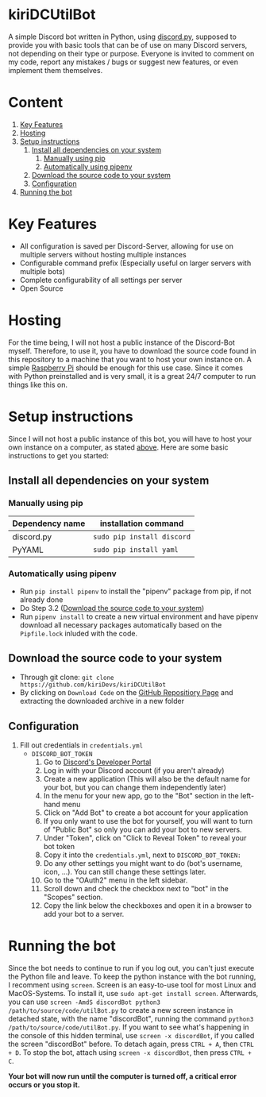 # kiriDCUtilBot
A simple Discord bot written in Python, using [discord.py](https://discordpy.readthedocs.io), supposed to provide you
with basic tools that can be of use on many Discord servers, not depending on their type or purpose. Everyone is invited
to comment on my code, report any mistakes / bugs or suggest new features, or even implement them themselves.



# Content
1. [Key Features](#key-features)
2. [Hosting](#hosting)
3. [Setup instructions](#setup-instructions)
    1. [Install all dependencies on your system](#install-all-dependencies-on-your-system)
        1. [Manually using pip](#manually-using-pip)
        2. [Automatically using pipenv](#automatically-using-pipenv)
    2. [Download the source code to your system](#download-the-source-code-to-your-system)
    3. [Configuration](#configuration)
4. [Running the bot](#running-the-bot)



# Key Features
- All configuration is saved per Discord-Server, allowing for use on multiple servers without hosting multiple instances
- Configurable command prefix (Especially useful on larger servers with multiple bots)
- Complete configurability of all settings per server 
- Open Source



# Hosting
For the time being, I will not host a public instance of the Discord-Bot myself. Therefore, to use it, you have to 
download the source code found in this repository to a machine that you want to host your own instance on. A simple
[Raspberry Pi](https://raspberrypi.org) should be enough for this use case. Since it comes with Python preinstalled and
is very small, it is a great 24/7 computer to run things like this on.



# Setup instructions
Since I will not host a public instance of this bot, you will have to host your own instance on a computer, as stated
[above](#hosting). Here are some basic instructions to get you started:

## Install all dependencies on your system
### Manually using pip
Dependency name | installation command       |
--------------- | -------------------------- |
discord.py      | `sudo pip install discord` |
PyYAML          | `sudo pip install yaml`    |

### Automatically using pipenv
- Run `pip install pipenv` to install the "pipenv" package from pip, if not already done
- Do Step 3.2 ([Download the source code to your system](#download-the-source-code-to-your-system))
- Run `pipenv install` to create a new virtual environment and have pipenv download all necessary packages automatically
  based on the `Pipfile.lock` inluded with the code.


## Download the source code to your system
- Through git clone: `git clone https://github.com/kiriDevs/kiriDCUtilBot`
- By clicking on `Download Code` on the [GitHub Repositiory Page](https://github.com/kiriDevs/kiriDCUtilBot) and
  extracting the downloaded archive in a new folder
   
  
## Configuration
1. Fill out credentials in `credentials.yml`
    - `DISCORD_BOT_TOKEN`
        1. Go to [Discord's Developer Portal](https://discord.com/developers)
        2. Log in with your Discord account (if you aren't already)
        3. Create a new application (This will also be the default name for your bot, but you can change them
           independently later)
        4. In the menu for your new app, go to the "Bot" section in the left-hand menu
        5. Click on "Add Bot" to create a bot account for your application
        6. If you only want to use the bot for yourself, you will want to turn of "Public Bot" so only you can add
           your bot to new servers.
        7. Under "Token", click on "Click to Reveal Token" to reveal your bot token
        8. Copy it into the `credentials.yml`, next to `DISCORD_BOT_TOKEN: `
        9. Do any other settings you might want to do (bot's username, icon, ...). You can still change these
           settings later.
        10. Go to the "OAuth2" menu in the left sidebar.
        11. Scroll down and check the checkbox next to "bot" in the "Scopes" section.
        12. Copy the link below the checkboxes and open it in a browser to add your bot to a server.

# Running the bot
Since the bot needs to continue to run if you log out, you can't just execute the Python file and leave. To keep the
python instance with the bot running, I recomment using `screen`. Screen is an easy-to-use tool for most Linux and
MacOS-Systems. To install it, use `sudo apt-get install screen`. Afterwards, you can use
`screen -AmdS discordBot python3 /path/to/source/code/utilBot.py` to create a new screen instance in detached state,
with the name "discordBot", running the command `python3 /path/to/source/code/utilBot.py`. If you want to see what's
happening in the console of this hidden terminal, use `screen -x discordBot`, if you called the screen "discordBot"
before. To detach again, press `CTRL + A`, then `CTRL + D`. To stop the bot, attach using `screen -x discordBot`, then
press `CTRL + C`.

**Your bot will now run until the computer is turned off, a critical error occurs or you stop it.**
